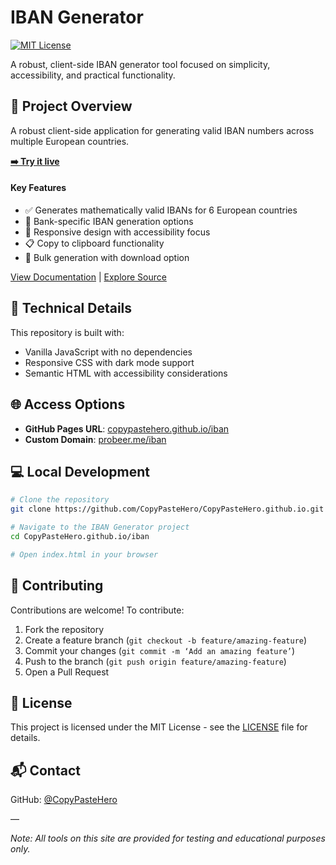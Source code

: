 # IBAN Generator

[![MIT License](https://img.shields.io/badge/License-MIT-blue.svg)](./LICENSE)

A robust, client-side IBAN generator tool focused on simplicity, accessibility, and practical functionality.

## 🚀 Project Overview

A robust client-side application for generating valid IBAN numbers across multiple European countries.

**[➡️ Try it live](https://probeer.me/iban)**

#### Key Features
- ✅ Generates mathematically valid IBANs for 6 European countries
- 🏦 Bank-specific IBAN generation options
- 📱 Responsive design with accessibility focus
- 📋 Copy to clipboard functionality
- 💾 Bulk generation with download option

[View Documentation](./iban) | [Explore Source](./iban/script.js)

## 🔧 Technical Details

This repository is built with:
- Vanilla JavaScript with no dependencies
- Responsive CSS with dark mode support
- Semantic HTML with accessibility considerations

## 🌐 Access Options

- **GitHub Pages URL**: [copypastehero.github.io/iban](https://copypastehero.github.io/iban)
- **Custom Domain**: [probeer.me/iban](https://probeer.me/iban)

## 💻 Local Development

```bash
# Clone the repository
git clone https://github.com/CopyPasteHero/CopyPasteHero.github.io.git

# Navigate to the IBAN Generator project
cd CopyPasteHero.github.io/iban

# Open index.html in your browser
```

## 🤝 Contributing

Contributions are welcome! To contribute:

1. Fork the repository
2. Create a feature branch (`git checkout -b feature/amazing-feature`)
3. Commit your changes (`git commit -m ‘Add an amazing feature’`)
4. Push to the branch (`git push origin feature/amazing-feature`)
5. Open a Pull Request

## 📄 License

This project is licensed under the MIT License - see the [LICENSE](./LICENSE) file for details.

## 📬 Contact

GitHub: [@CopyPasteHero](https://github.com/CopyPasteHero)

—

*Note: All tools on this site are provided for testing and educational purposes only.*